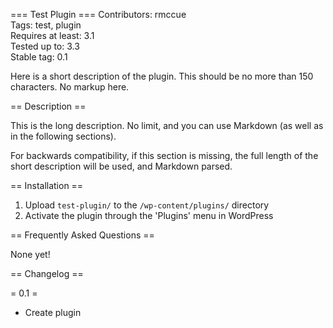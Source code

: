 === Test Plugin ===
Contributors: rmccue  
Tags: test, plugin  
Requires at least: 3.1  
Tested up to: 3.3  
Stable tag: 0.1  

Here is a short description of the plugin.  This should be no more than 150 characters.  No markup here.

== Description ==

This is the long description.  No limit, and you can use Markdown (as well as in the following sections).

For backwards compatibility, if this section is missing, the full length of the short description will be used, and
Markdown parsed.

== Installation ==

1. Upload `test-plugin/` to the `/wp-content/plugins/` directory
1. Activate the plugin through the 'Plugins' menu in WordPress

== Frequently Asked Questions ==

None yet!

== Changelog ==

= 0.1 =
* Create plugin